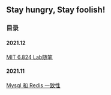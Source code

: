 ## Stay hungry, Stay foolish!



### 目录

#### 2021.12

[MIT 6.824 Lab随笔](https://zombee0.github.io/202112/mit6.824Lab随笔.html)

#### 2021.11

[Mysql 和 Redis 一致性](https://zombee0.github.io/202111/Mysql和Redis一致性.html)
